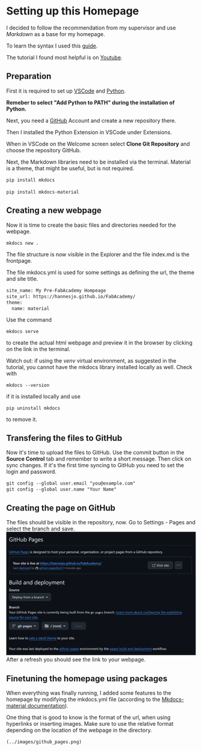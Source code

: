 # Setting up this Homepage

I decided to follow the recommendation from my supervisor and use *Markdown* as a base for my homepage. 

To learn the syntax I used this [guide](https://www.markdownguide.org/basic-syntax/). 

The tutorial I found most helpful is on [Youtube](https://www.youtube.com/watch?v=Q-YA_dA8C20).

## Preparation
First it is required to set up [VSCode](https://code.visualstudio.com/) and [Python](https://www.python.org/). 

**Remeber to select "Add Python to PATH" during the installation of Python.**

Next, you need a [GitHub](https://github.com) Account and create a new repository there. 

Then I installed the Python Extension in VSCode under Extensions.

When in VSCode on the Welcome screen select **Clone Git Repository** and choose the repository GitHub. 

Next, the Markdown libraries need to be installed via the terminal. Material is a theme, that might be useful, but is not required.

```
pip install mkdocs

pip install mkdocs-material
```
## Creating a new webpage
Now it is time to create the basic files and directories needed for the webpage. 
```
mkdocs new .
```
The file structure is now visible in the Explorer and the file index.md is the frontpage. 

The file mkdocs.yml is used for some settings as defining the url, the theme and site title. 
```
site_name: My Pre-FabAcademy Hompeage
site_url: https://hannesjo.github.io/FabAcademy/
theme:
  name: material
```
Use the command 
```
mkdocs serve
```
to create the actual html webpage and preview it in the browser by clicking on the link in the terminal. 

Watch out: if using the *venv* virtual environment, as suggested in the tutorial, you cannot have the mkdocs library installed locally as well. 
Check with 
```
mkdocs --version
```
if it is installed locally and use
```
pip uninstall mkdocs
```
to remove it. 

## Transfering the files to GitHub
Now it's time to upload the files to GitHub. Use the commit button in the **Source Control** tab and remember to write a short message. Then click on sync changes. If it's the first time syncing to GitHub you need to set the login and password. 
```
git config --global user.email "you@example.com"
git config --global user.name "Your Name"
```

## Creating the page on GitHub
The files should be visible in the repository, now. 
Go to Settings - Pages and select the branch and save. 
![Pages Settings](../images/githug_pages.png)
After a refresh you should see the link to your webpage.

## Finetuning the homepage using packages
When everything was finally running, I added some features to the homepage by modifying the mkdocs.yml file (according to the [Mkdocs-material documentation](https://squidfunk.github.io/mkdocs-material/setup/)). 

One thing that is good to know is the format of the url, when using hyperlinks or inserting images. Make sure to use the relative format depending on the location of the webpage in the directory. 
```
(../images/github_pages.png)
```